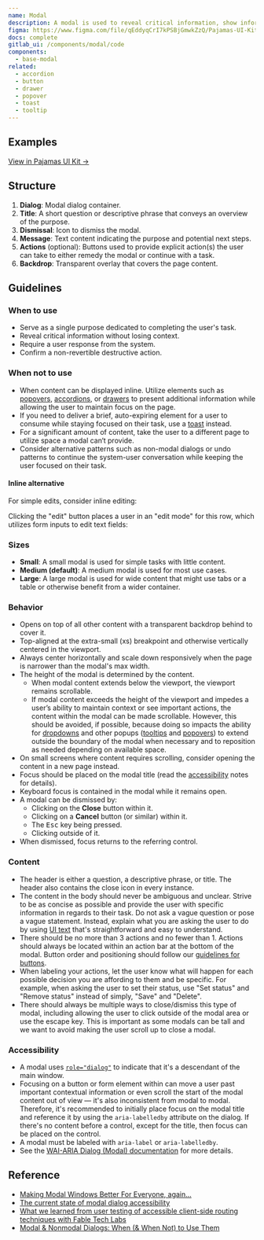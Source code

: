 ```yaml
---
name: Modal
description: A modal is used to reveal critical information, show information without losing context, or when the system requires a user response.
figma: https://www.figma.com/file/qEddyqCrI7kPSBjGmwkZzQ/Pajamas-UI-Kit?node-id=425%3A129
docs: complete
gitlab_ui: /components/modal/code
components:
  - base-modal
related:
  - accordion
  - button
  - drawer
  - popover
  - toast
  - tooltip
---
```


## Examples

<story-viewer component="base-modal" title="Opened modal" iframe-padding="120px 0px"></story-viewer>

<story-viewer component="base-modal" story="with-scrolling-content" title="With scrolling content" iframe-padding="240px 0px"></story-viewer>

<story-viewer component="base-modal" story="without-a-footer" title="Without actions" iframe-padding="120px 0px"></story-viewer>

[View in Pajamas UI Kit →](https://www.figma.com/file/qEddyqCrI7kPSBjGmwkZzQ/%F0%9F%93%99-Component-library?type=design&node-id=425-129&mode=dev)

## Structure

<figure-img alt="Numbered diagram of a modal structure" label="Modal structure" src="/img/modal-structure.svg"></figure-img>

1. **Dialog**: Modal dialog container.
1. **Title**: A short question or descriptive phrase that conveys an overview of the purpose.
1. **Dismissal**: Icon to dismiss the modal.
1. **Message**: Text content indicating the purpose and potential next steps.
1. **Actions** (optional): Buttons used to provide explicit action(s) the user can take to either remedy the modal or continue with a task.
1. **Backdrop**: Transparent overlay that covers the page content.

## Guidelines

### When to use

- Serve as a single purpose dedicated to completing the user's task.
- Reveal critical information without losing context.
- Require a user response from the system.
- Confirm a non-revertible destructive action.

### When not to use

- When content can be displayed inline. Utilize elements such as [popovers](/components/popover), [accordions](/components/accordion), or [drawers](/components/drawer) to present additional information while allowing the user to maintain focus on the page.
- If you need to deliver a brief, auto-expiring element for a user to consume while staying focused on their task, use a [toast](/components/toast) instead.
- For a significant amount of content, take the user to a different page to utilize space a modal can‘t provide.
- Consider alternative patterns such as non-modal dialogs or undo patterns to continue the system-user conversation while keeping the user focused on their task.

#### Inline alternative

For simple edits, consider inline editing:

<figure-img label="Inline editing before editing" src="/img/modal/inline-editing-1.svg"></figure-img>

Clicking the "edit" button places a user in an "edit mode" for this row, which utilizes form inputs to edit text fields:

<figure-img label="Inline editing during editing" src="/img/modal/inline-editing-2.svg"></figure-img>

### Sizes

- **Small**: A small modal is used for simple tasks with little content.
- **Medium (default)**: A medium modal is used for most use cases.
- **Large**: A large modal is used for wide content that might use tabs or a table or otherwise benefit from a wider container.

### Behavior

- Opens on top of all other content with a transparent backdrop behind to cover it.
- Top-aligned at the extra-small (xs) breakpoint and otherwise vertically centered in the viewport.
- Always center horizontally and scale down responsively when the page is narrower than the modal's max width.
- The height of the modal is determined by the content.
  - When modal content extends below the viewport, the viewport remains scrollable.
  - If modal content exceeds the height of the viewport and impedes a user’s ability to maintain context or see important actions, the content within the modal can be made scrollable. However, this should be avoided, if possible, because doing so impacts the ability for [dropdowns](/components/dropdown-overview) and other popups ([tooltips](/components/tooltip) and [popovers](/components/popover)) to extend outside the boundary of the modal when necessary and to reposition as needed depending on available space.
- On small screens where content requires scrolling, consider opening the content in a new page instead.
- Focus should be placed on the modal title (read the [accessibility](#accessibility) notes for details).
- Keyboard focus is contained in the modal while it remains open.
- A modal can be dismissed by:
    - Clicking on the **Close** button within it.
    - Clicking on a **Cancel** button (or similar) within it. 
    - The <kbd>Esc</kbd> key being pressed.
    - Clicking outside of it.
- When dismissed, focus returns to the referring control.

### Content

- The header is either a question, a descriptive phrase, or title. The header also contains the close icon in every instance.
- The content in the body should never be ambiguous and unclear. Strive to be as concise as possible and provide the user with specific information in regards to their task. Do not ask a vague question or pose a vague statement. Instead, explain what you are asking the user to do by using [UI text](/content/ui-text) that's straightforward and easy to understand.
- There should be no more than 3 actions and no fewer than 1. Actions should always be located within an action bar at the bottom of the modal. Button order and positioning should follow our [guidelines for buttons](/components/button).
- When labeling your actions, let the user know what will happen for each possible decision you are affording to them and be specific. For example, when asking the user to set their status, use "Set status" and "Remove status" instead of simply, "Save" and "Delete".
- There should always be multiple ways to close/dismiss this type of modal, including allowing the user to click outside of the modal area or use the escape key. This is important as some modals can be tall and we want to avoid making the user scroll up to close a modal.

### Accessibility

- A modal uses [`role="dialog"`](https://www.w3.org/TR/wai-aria-1.2/#dialog) to indicate that it's a descendant of the main window.
- Focusing on a button or form element within can move a user past important contextual information or even scroll the start of the modal content out of view — it's also inconsistent from modal to modal. Therefore, it's recommended to initially place focus on the modal title and reference it by using the `aria-labelledby` attribute on the dialog. If there's no content before a control, except for the title, then focus can be placed on the control.
- A modal must be labeled with `aria-label` or `aria-labelledby`.
- See the [WAI-ARIA Dialog (Modal) documentation](https://www.w3.org/WAI/ARIA/apg/patterns/dialog-modal/) for more details.

## Reference

- [Making Modal Windows Better For Everyone, again...](https://www.scottohara.me/blog/2016/09/07/revised-modal-window.html)
- [The current state of modal dialog accessibility](https://www.tpgi.com/the-current-state-of-modal-dialog-accessibility/)
- [What we learned from user testing of accessible client-side routing techniques with Fable Tech Labs](https://www.gatsbyjs.com/blog/2019-07-11-user-testing-accessible-client-routing/)
- [Modal & Nonmodal Dialogs: When (& When Not) to Use Them](https://www.nngroup.com/articles/modal-nonmodal-dialog/)
